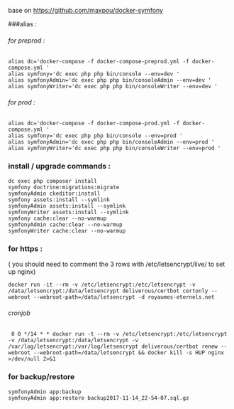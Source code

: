 base on https://github.com/maxpou/docker-symfony

###alias : 

###### for preprod :

````
alias dc='docker-compose -f docker-compose-preprod.yml -f docker-compose.yml '
alias symfony='dc exec php php bin/console --env=dev '
alias symfonyAdmin='dc exec php php bin/consoleAdmin --env=dev '
alias symfonyWriter='dc exec php php bin/consoleWriter --env=dev '
````

###### for prod :

````
alias dc='docker-compose -f docker-compose-prod.yml -f docker-compose.yml '
alias symfony='dc exec php php bin/console --env=prod '
alias symfonyAdmin='dc exec php php bin/consoleAdmin --env=prod '
alias symfonyWriter='dc exec php php bin/consoleWriter --env=prod '
````

### install / upgrade commands :

````
dc exec php composer install
symfony doctrine:migrations:migrate
symfonyAdmin ckeditor:install
symfony assets:install --symlink
symfonyAdmin assets:install --symlink
symfonyWriter assets:install --symlink
symfony cache:clear --no-warmup
symfonyAdmin cache:clear --no-warmup
symfonyWriter cache:clear --no-warmup
````

### for https : 

( you should need to comment the 3 rows with /etc/letsencrypt/live/ to set up nginx)

````
docker run -it --rm -v /etc/letsencrypt:/etc/letsencrypt -v /data/letsencrypt:/data/letsencrypt deliverous/certbot certonly --webroot --webroot-path=/data/letsencrypt -d royaumes-eternels.net
````
###### cronjob

````
 0 0 */14 * * docker run -t --rm -v /etc/letsencrypt:/etc/letsencrypt -v /data/letsencrypt:/data/letsencrypt -v /var/log/letsencrypt:/var/log/letsencrypt deliverous/certbot renew --webroot --webroot-path=/data/letsencrypt && docker kill -s HUP nginx >/dev/null 2>&1
````

### for backup/restore

````
symfonyAdmin app:backup
symfonyAdmin app:restore backup2017-11-14_22-54-07.sql.gz
````